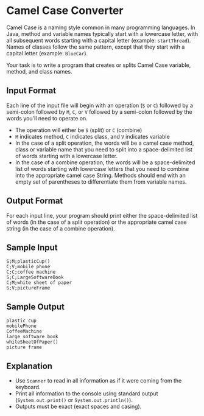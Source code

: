 # Camel Case Converter

Camel Case is a naming style common in many programming languages. In Java, method and variable names typically start with a lowercase letter, with all subsequent words starting with a capital letter (example: `startThread`). Names of classes follow the same pattern, except that they start with a capital letter (example: `BlueCar`).

Your task is to write a program that creates or splits Camel Case variable, method, and class names.

## Input Format

Each line of the input file will begin with an operation (`S` or `C`) followed by a semi-colon followed by `M`, `C`, or `V` followed by a semi-colon followed by the words you'll need to operate on.

- The operation will either be `S` (split) or `C` (combine)
- `M` indicates method, `C` indicates class, and `V` indicates variable
- In the case of a split operation, the words will be a camel case method, class or variable name that you need to split into a space-delimited list of words starting with a lowercase letter.
- In the case of a combine operation, the words will be a space-delimited list of words starting with lowercase letters that you need to combine into the appropriate camel case String. Methods should end with an empty set of parentheses to differentiate them from variable names.

## Output Format

For each input line, your program should print either the space-delimited list of words (in the case of a split operation) or the appropriate camel case string (in the case of a combine operation).

## Sample Input

```
S;M;plasticCup()
C;V;mobile phone
C;C;coffee machine
S;C;LargeSoftwareBook
C;M;white sheet of paper
S;V;pictureFrame
```

## Sample Output

```
plastic cup
mobilePhone
CoffeeMachine
large software book
whiteSheetOfPaper()
picture frame
```

## Explanation

- Use `Scanner` to read in all information as if it were coming from the keyboard.
- Print all information to the console using standard output (`System.out.print()` or `System.out.println()`).
- Outputs must be exact (exact spaces and casing).